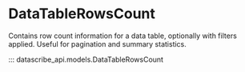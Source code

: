 # DataTableRowsCount

Contains row count information for a data table, optionally with filters applied. Useful for pagination and summary statistics.

::: datascribe_api.models.DataTableRowsCount
